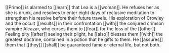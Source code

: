 [[Primo]] is alarmed to [[learn]] that Lea is a [[woman]]. He refuses her as she is drunk, and resolves to enter eight days of reclusive meditation to strengthen his resolve before their future travels. His exploration of Crowley and the occult [[results]] in their confrontation [[with]] the conjured crimson vampire Alcazar, who curses them to [[fear]] for the loss of the [[other]]. Feeling pity [[after]] seeing their plight, he [[also]] blesses them [[with]] the greatest doctrine, contained in a potion that he gifts to them. He [[assures]] them that [[they]] [[shall]] be guaranteed fame or eternal life, but not both.